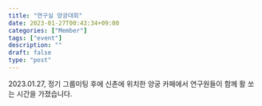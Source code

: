 ```yaml
---
title: "연구실 양궁대회"
date: 2023-01-27T00:43:34+09:00
categories: ["Member"]
tags: ["event"]
description: ""
draft: false
type: "post"
---
```

 2023.01.27, 정기 그룹미팅 후에 신촌에 위치한 양궁 카페에서 연구원들이 함께 활 쏘는 시간을 가졌습니다.  


<div class='image'>
<img src="/images/event_hwal.png" class="img-responsive; width:50%;" alt="">
</div>
<br>
